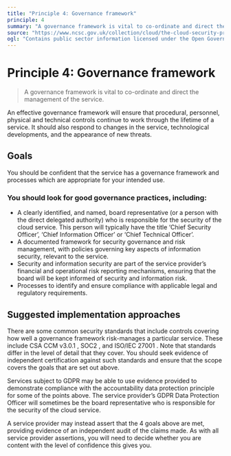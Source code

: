 ```yaml
---
title: "Principle 4: Governance framework"
principle: 4
summary: "A governance framework is vital to co-ordinate and direct the management of the service."
source: "https://www.ncsc.gov.uk/collection/cloud/the-cloud-security-principles/principle-4-governance-framework"
ogl: "Contains public sector information licensed under the Open Government Licence v3.0. https://www.nationalarchives.gov.uk/doc/open-government-licence/version/3/"
---
```


# Principle 4: Governance framework

> A governance framework is vital to co-ordinate and direct the management of the service.

An effective governance framework will ensure that procedural, personnel, physical and technical controls continue to work through the lifetime of a service. It should also respond to changes in the service, technological developments, and the appearance of new threats.

## Goals

You should be confident that the service has a governance framework and processes which are appropriate for your intended use.

### You should look for good governance practices, including:

- A clearly identified, and named, board representative (or a person with the direct delegated authority) who is responsible for the security of the cloud service. This person will typically have the title ‘Chief Security Officer’, ‘Chief Information Officer’ or ‘Chief Technical Officer’.
- A documented framework for security governance and risk management, with policies governing key aspects of information security, relevant to the service.
- Security and information security are part of the service provider’s financial and operational risk reporting mechanisms, ensuring that the board will be kept informed of security and information risk.
- Processes to identify and ensure compliance with applicable legal and regulatory requirements.

## Suggested implementation approaches

There are some common security standards that include controls covering how well a governance framework risk-manages a particular service. These include CSA CCM v3.0.1 , SOC2 , and ISO/IEC 27001 . Note that standards differ in the level of detail that they cover. You should seek evidence of independent certification against such standards and ensure that the scope covers the goals that are set out above.

Services subject to GDPR may be able to use evidence provided to demonstrate compliance with the accountability data protection principle for some of the points above. The service provider’s GDPR Data Protection Officer will sometimes be the board representative who is responsible for the security of the cloud service.

A service provider may instead assert that the 4 goals above are met, providing evidence of an independent audit of the claims made. As with all service provider assertions, you will need to decide whether you are content with the level of confidence this gives you.
